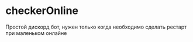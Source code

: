 # checkerOnline
Простой дискорд бот, нужен только когда необходимо сделать рестарт при маленьком онлайне

